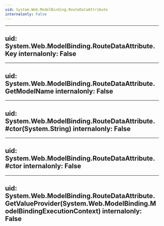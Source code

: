 ```yaml
---
uid: System.Web.ModelBinding.RouteDataAttribute
internalonly: False
---
```


---
uid: System.Web.ModelBinding.RouteDataAttribute.Key
internalonly: False
---

---
uid: System.Web.ModelBinding.RouteDataAttribute.GetModelName
internalonly: False
---

---
uid: System.Web.ModelBinding.RouteDataAttribute.#ctor(System.String)
internalonly: False
---

---
uid: System.Web.ModelBinding.RouteDataAttribute.#ctor
internalonly: False
---

---
uid: System.Web.ModelBinding.RouteDataAttribute.GetValueProvider(System.Web.ModelBinding.ModelBindingExecutionContext)
internalonly: False
---
